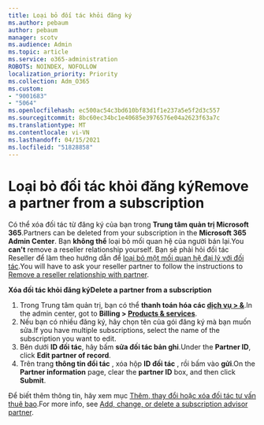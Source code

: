 ```yaml
---
title: Loại bỏ đối tác khỏi đăng ký
ms.author: pebaum
author: pebaum
manager: scotv
ms.audience: Admin
ms.topic: article
ms.service: o365-administration
ROBOTS: NOINDEX, NOFOLLOW
localization_priority: Priority
ms.collection: Adm_O365
ms.custom:
- "9001683"
- "5064"
ms.openlocfilehash: ec500ac54c3bd610bf83d1f1e237a5e5f2d3c557
ms.sourcegitcommit: 8bc60ec34bc1e40685e3976576e04a2623f63a7c
ms.translationtype: MT
ms.contentlocale: vi-VN
ms.lasthandoff: 04/15/2021
ms.locfileid: "51828858"
---
```

# <a name="remove-a-partner-from-a-subscription"></a><span data-ttu-id="61935-102">Loại bỏ đối tác khỏi đăng ký</span><span class="sxs-lookup"><span data-stu-id="61935-102">Remove a partner from a subscription</span></span>

<span data-ttu-id="61935-103">Có thể xóa đối tác từ đăng ký của bạn trong **Trung tâm quản trị Microsoft 365**.</span><span class="sxs-lookup"><span data-stu-id="61935-103">Partners can be deleted from your subscription in the **Microsoft 365 Admin Center**.</span></span> <span data-ttu-id="61935-104">Bạn **không thể** loại bỏ mối quan hệ của người bán lại.</span><span class="sxs-lookup"><span data-stu-id="61935-104">You **can't** remove a reseller relationship yourself.</span></span> <span data-ttu-id="61935-105">Bạn sẽ phải hỏi đối tác Reseller để làm theo hướng dẫn để [loại bỏ một mối quan hệ đại lý với đối tác](https://docs.microsoft.com/partner-center/remove-a-relationship).</span><span class="sxs-lookup"><span data-stu-id="61935-105">You will have to ask your reseller partner to follow the instructions to [Remove a reseller relationship with partner](https://docs.microsoft.com/partner-center/remove-a-relationship).</span></span>

<span data-ttu-id="61935-106">**Xóa đối tác khỏi đăng ký**</span><span class="sxs-lookup"><span data-stu-id="61935-106">**Delete a partner from a subscription**</span></span>

1. <span data-ttu-id="61935-107">Trong Trung tâm quản trị, bạn có thể **thanh toán hóa các [dịch vụ > &](https://go.microsoft.com/fwlink/p/?linkid=842054)**.</span><span class="sxs-lookup"><span data-stu-id="61935-107">In the admin center, got to **Billing > [Products & services](https://go.microsoft.com/fwlink/p/?linkid=842054)**.</span></span>
2. <span data-ttu-id="61935-108">Nếu bạn có nhiều đăng ký, hãy chọn tên của gói đăng ký mà bạn muốn sửa.</span><span class="sxs-lookup"><span data-stu-id="61935-108">If you have multiple subscriptions, select the name of the subscription you want to edit.</span></span>
3. <span data-ttu-id="61935-109">Bên dưới **ID đối tác**, hãy bấm **sửa đối tác bản ghi**.</span><span class="sxs-lookup"><span data-stu-id="61935-109">Under the **Partner ID**, click **Edit partner of record**.</span></span>
4. <span data-ttu-id="61935-110">Trên trang **thông tin đối tác** , xóa hộp **ID đối tác** , rồi bấm vào **gửi**.</span><span class="sxs-lookup"><span data-stu-id="61935-110">On the **Partner information** page, clear the **partner ID** box, and then click **Submit**.</span></span>

<span data-ttu-id="61935-111">Để biết thêm thông tin, hãy xem mục [Thêm, thay đổi hoặc xóa đối tác tư vấn thuê bao](https://docs.microsoft.com/microsoft-365/admin/misc/add-partner?view=o365-worldwide).</span><span class="sxs-lookup"><span data-stu-id="61935-111">For more info, see [Add, change, or delete a subscription advisor partner](https://docs.microsoft.com/microsoft-365/admin/misc/add-partner?view=o365-worldwide).</span></span>
